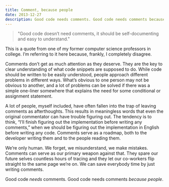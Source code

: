 ```yaml
---
title: Comment, because people
date: 2013-12-27
description: Good code needs comments. Good code needs comments because people.
---
```


> "Good code doesn’t need comments, it should be self-documenting and easy to understand."

This is a quote from one of my former computer science professors in college. I’m referring to it here because, frankly, I completely disagree.

Comments don’t get as much attention as they deserve. They are the key to clear understanding of what code snippets are supposed to do. While code should be written to be easily understood, people approach different problems in different ways. What’s obvious to one person may not be obvious to another, and a lot of problems can be solved if there was a simple one-liner somewhere that explains the need for some conditional or assignment statement.

A lot of people, myself included, have often fallen into the trap of leaving comments as afterthoughts. This results in meaningless words that even the original commentator can have trouble figuring out. The tendency is to think, “I’ll finish figuring out the implementation before writing any comments,” when we should be figuring out the implementation in English before writing any code. Comments serve as a roadmap, both to the developer writing them and to the people reading them.

We’re only human. We forget, we misunderstand, we make mistakes. Comments can serve as our primary weapon against that. They spare our future selves countless hours of tracing and they let our co-workers flip straight to the same page we’re on. We can save everybody time by just writing comments.

Good code _needs_ comments. Good code needs comments _because people_.
